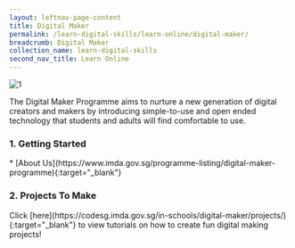```yaml
---
layout: leftnav-page-content
title: Digital Maker
permalink: /learn-digital-skills/learn-online/digital-maker/
breadcrumb: Digital Maker
collection_name: learn-digital-skills
second_nav_title: Learn Online
---
```

![1](/images/learn-online/digital-maker.jpg)

The Digital Maker Programme aims to nurture a new generation of digital creators and makers by introducing simple-to-use and open ended technology that students and adults will find comfortable to use. <br>

<h3>1. Getting Started</h3>
* [About Us](https://www.imda.gov.sg/programme-listing/digital-maker-programme){:target="_blank"}<br>
<h3>2. Projects To Make</h3>
Click [here](https://codesg.imda.gov.sg/in-schools/digital-maker/projects/){:target="_blank"} to view tutorials on how to create fun digital making projects!
